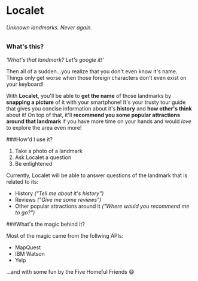 # Localet
###### Unknown landmarks. Never again.

### What's this?

*'What's that landmark? Let's google it!'*

Then all of a sudden...you realize that you don't even know it's name. Things only get worse when those foreign characters don't even exist on your keyboard!

With **Localet**, you'll be able to **get the name** of those landmarks by **snapping a picture** of it with your smartphone! It's your trusty tour guide that gives you concise information about it's **history** and **how other's think** about it! On top of that, it'll **recommend you some popular attractions around that landmark** if you have more time on your hands and would *love* to explore the area even more!

###How'd I use it?

1. Take a photo of a landmark
2. Ask Localet a question
3. Be enlightened

Currently, Localet will be able to answer questions of the landmark that is related to its:

* History *("Tell me about it's history")*
* Reviews *("Give me some reviews")*
* Other popular attractions around it *("Where would you recommend me to go?")*

###What's the magic behind it?

Most of the magic came from the follwing APIs:

* MapQuest
* IBM Watson
* Yelp

...and with some fun by the Five Homeful Friends :smile:


